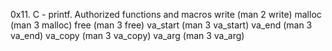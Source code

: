  0x11. C - printf.
 Authorized functions and macros
 write (man 2 write)
 malloc (man 3 malloc)
 free (man 3 free)
 va_start (man 3 va_start)
 va_end (man 3 va_end)
 va_copy (man 3 va_copy)
 va_arg (man 3 va_arg)
